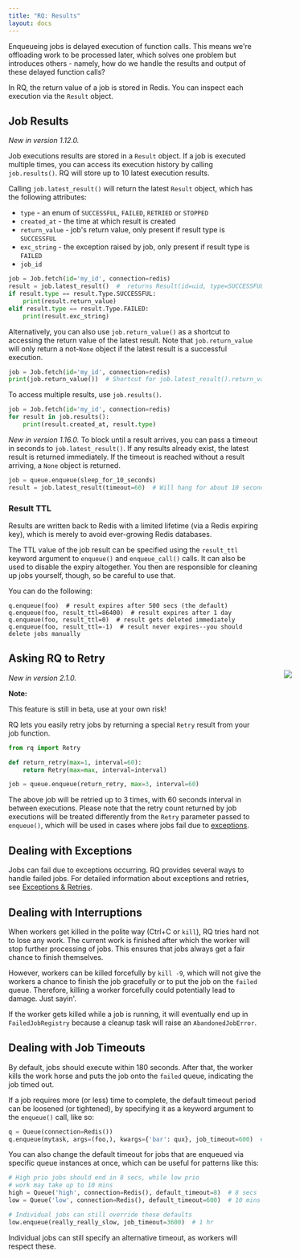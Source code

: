 ```yaml
---
title: "RQ: Results"
layout: docs
---
```


Enqueueing jobs is delayed execution of function calls. This means we're offloading work
to be processed later, which solves one problem but introduces others - namely,
how do we handle the results and output of these delayed function calls?

In RQ, the return value of a job is stored in Redis. You can inspect each execution via the
`Result` object.

## Job Results
_New in version 1.12.0._

Job executions results are stored in a `Result` object. If a job is executed multiple times,
you can access its execution history by calling `job.results()`.
RQ will store up to 10 latest execution results.

Calling `job.latest_result()` will return the latest `Result` object, which has the
following attributes:
* `type` - an enum of `SUCCESSFUL`, `FAILED`, `RETRIED` or `STOPPED`
* `created_at` - the time at which result is created
* `return_value` - job's return value, only present if result type is `SUCCESSFUL`
* `exc_string` - the exception raised by job, only present if result type is `FAILED`
* `job_id`

```python
job = Job.fetch(id='my_id', connection=redis)
result = job.latest_result()  #  returns Result(id=uid, type=SUCCESSFUL)
if result.type == result.Type.SUCCESSFUL:
    print(result.return_value)
elif result.type == result.Type.FAILED:
    print(result.exc_string)
```

Alternatively, you can also use `job.return_value()` as a shortcut to accessing
the return value of the latest result. Note that `job.return_value` will only
return a not-`None` object if the latest result is a successful execution.

```python
job = Job.fetch(id='my_id', connection=redis)
print(job.return_value())  # Shortcut for job.latest_result().return_value
```

To access multiple results, use `job.results()`.

```python
job = Job.fetch(id='my_id', connection=redis)
for result in job.results():
    print(result.created_at, result.type)
```

_New in version 1.16.0._
To block until a result arrives, you can pass a timeout in seconds to `job.latest_result()`. If any results already exist, the latest result is returned immediately. If the timeout is reached without a result arriving, a `None` object is returned.

```python
job = queue.enqueue(sleep_for_10_seconds)
result = job.latest_result(timeout=60)  # Will hang for about 10 seconds.
```

### Result TTL
Results are written back to Redis with a limited lifetime (via a Redis
expiring key), which is merely to avoid ever-growing Redis databases.

The TTL value of the job result can be specified using the
`result_ttl` keyword argument to `enqueue()` and `enqueue_call()` calls.  It
can also be used to disable the expiry altogether.  You then are responsible
for cleaning up jobs yourself, though, so be careful to use that.

You can do the following:

    q.enqueue(foo)  # result expires after 500 secs (the default)
    q.enqueue(foo, result_ttl=86400)  # result expires after 1 day
    q.enqueue(foo, result_ttl=0)  # result gets deleted immediately
    q.enqueue(foo, result_ttl=-1)  # result never expires--you should delete jobs manually

## Asking RQ to Retry
_New in version 2.1.0._

<div class="warning">
    <img style="float: right; margin-right: -60px; margin-top: -38px" src="/img/warning.png" />
    <strong>Note:</strong>
    <p>This feature is still in beta, use at your own risk!</p>
</div>

RQ lets you easily retry jobs by returning a special `Retry` result from your job function.

```python
from rq import Retry

def return_retry(max=1, interval=60):
    return Retry(max=max, interval=interval)

job = queue.enqueue(return_retry, max=3, interval=60)
```

The above job will be retried up to 3 times, with 60 seconds interval in between executions.
Please note that the retry count returned by job executions will be treated differently from the
`Retry` parameter passed to `enqueue()`, which will be used in cases where jobs fail due to
[exceptions](https://python-rq.org/docs/exceptions/#retrying-failed-jobs).


## Dealing with Exceptions

Jobs can fail due to exceptions occurring. RQ provides several ways to handle failed jobs.
For detailed information about exceptions and retries, see [Exceptions & Retries](https://python-rq.org/docs/exceptions/#retrying-failed-jobs).


## Dealing with Interruptions

When workers get killed in the polite way (Ctrl+C or `kill`), RQ tries hard not
to lose any work.  The current work is finished after which the worker will
stop further processing of jobs.  This ensures that jobs always get a fair
chance to finish themselves.

However, workers can be killed forcefully by `kill -9`, which will not give the
workers a chance to finish the job gracefully or to put the job on the `failed`
queue.  Therefore, killing a worker forcefully could potentially lead to
damage. Just sayin'.

If the worker gets killed while a job is running, it will eventually end up in
`FailedJobRegistry` because a cleanup task will raise an `AbandonedJobError`.


## Dealing with Job Timeouts

By default, jobs should execute within 180 seconds.  After that, the worker
kills the work horse and puts the job onto the `failed` queue, indicating the
job timed out.

If a job requires more (or less) time to complete, the default timeout period
can be loosened (or tightened), by specifying it as a keyword argument to the
`enqueue()` call, like so:

```python
q = Queue(connection=Redis())
q.enqueue(mytask, args=(foo,), kwargs={'bar': qux}, job_timeout=600)  # 10 mins
```

You can also change the default timeout for jobs that are enqueued via specific
queue instances at once, which can be useful for patterns like this:

```python
# High prio jobs should end in 8 secs, while low prio
# work may take up to 10 mins
high = Queue('high', connection=Redis(), default_timeout=8)  # 8 secs
low = Queue('low', connection=Redis(), default_timeout=600)  # 10 mins

# Individual jobs can still override these defaults
low.enqueue(really_really_slow, job_timeout=3600)  # 1 hr
```

Individual jobs can still specify an alternative timeout, as workers will
respect these.
